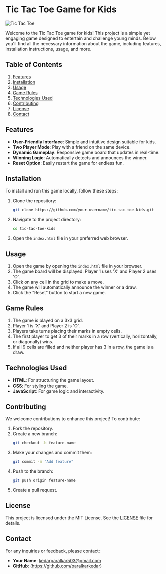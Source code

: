 # Tic Tac Toe Game for Kids

![Tic Tac Toe](https://upload.wikimedia.org/wikipedia/commons/thumb/3/32/Tic_tac_toe.svg/1200px-Tic_tac_toe.svg.png)

Welcome to the Tic Tac Toe game for kids! This project is a simple yet engaging game designed to entertain and challenge young minds. Below you'll find all the necessary information about the game, including features, installation instructions, usage, and more.

## Table of Contents

1. [Features](#features)
2. [Installation](#installation)
3. [Usage](#usage)
4. [Game Rules](#game-rules)
5. [Technologies Used](#technologies-used)
6. [Contributing](#contributing)
7. [License](#license)
8. [Contact](#contact)

## Features

- **User-Friendly Interface**: Simple and intuitive design suitable for kids.
- **Two Player Mode**: Play with a friend on the same device.
- **Dynamic Gameplay**: Responsive game board that updates in real-time.
- **Winning Logic**: Automatically detects and announces the winner.
- **Reset Option**: Easily restart the game for endless fun.

## Installation

To install and run this game locally, follow these steps:

1. Clone the repository:
    ```bash
    git clone https://github.com/your-username/tic-tac-toe-kids.git
    ```
2. Navigate to the project directory:
    ```bash
    cd tic-tac-toe-kids
    ```
3. Open the `index.html` file in your preferred web browser.

## Usage

1. Open the game by opening the `index.html` file in your browser.
2. The game board will be displayed. Player 1 uses 'X' and Player 2 uses 'O'.
3. Click on any cell in the grid to make a move.
4. The game will automatically announce the winner or a draw.
5. Click the "Reset" button to start a new game.

## Game Rules

1. The game is played on a 3x3 grid.
2. Player 1 is 'X' and Player 2 is 'O'.
3. Players take turns placing their marks in empty cells.
4. The first player to get 3 of their marks in a row (vertically, horizontally, or diagonally) wins.
5. If all 9 cells are filled and neither player has 3 in a row, the game is a draw.

## Technologies Used

- **HTML**: For structuring the game layout.
- **CSS**: For styling the game.
- **JavaScript**: For game logic and interactivity.

## Contributing

We welcome contributions to enhance this project! To contribute:

1. Fork the repository.
2. Create a new branch:
    ```bash
    git checkout -b feature-name
    ```
3. Make your changes and commit them:
    ```bash
    git commit -m "Add feature"
    ```
4. Push to the branch:
    ```bash
    git push origin feature-name
    ```
5. Create a pull request.

## License

This project is licensed under the MIT License. See the [LICENSE](LICENSE) file for details.

## Contact

For any inquiries or feedback, please contact:
- **Your Name**: kedarparalkar503@gmail.com
- **GitHub**: (https://github.com/paralkarkedar)
